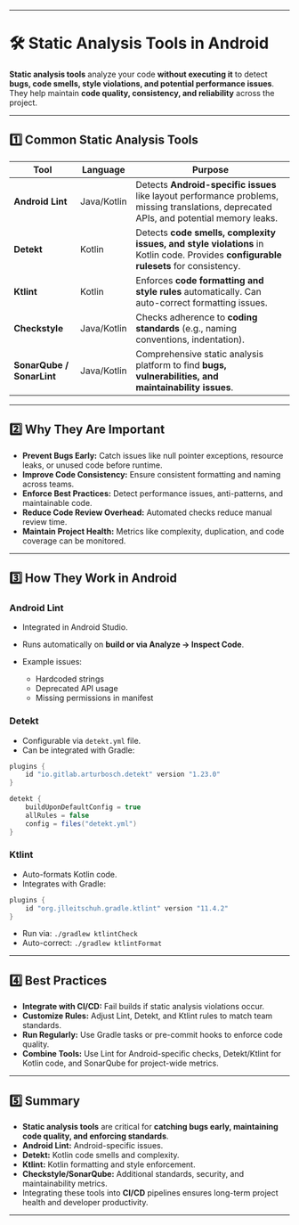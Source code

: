 
---

# 🛠️ Static Analysis Tools in Android

**Static analysis tools** analyze your code **without executing it** to detect **bugs, code smells, style violations, and potential performance issues**. They help maintain **code quality, consistency, and reliability** across the project.

---

## 1️⃣ Common Static Analysis Tools

| Tool                      | Language    | Purpose                                                                                                                                  |
| ------------------------- | ----------- | ---------------------------------------------------------------------------------------------------------------------------------------- |
| **Android Lint**          | Java/Kotlin | Detects **Android-specific issues** like layout performance problems, missing translations, deprecated APIs, and potential memory leaks. |
| **Detekt**                | Kotlin      | Detects **code smells, complexity issues, and style violations** in Kotlin code. Provides **configurable rulesets** for consistency.     |
| **Ktlint**                | Kotlin      | Enforces **code formatting and style rules** automatically. Can auto-correct formatting issues.                                          |
| **Checkstyle**            | Java/Kotlin | Checks adherence to **coding standards** (e.g., naming conventions, indentation).                                                        |
| **SonarQube / SonarLint** | Java/Kotlin | Comprehensive static analysis platform to find **bugs, vulnerabilities, and maintainability issues**.                                    |

---

## 2️⃣ Why They Are Important

* **Prevent Bugs Early:** Catch issues like null pointer exceptions, resource leaks, or unused code before runtime.
* **Improve Code Consistency:** Ensure consistent formatting and naming across teams.
* **Enforce Best Practices:** Detect performance issues, anti-patterns, and maintainable code.
* **Reduce Code Review Overhead:** Automated checks reduce manual review time.
* **Maintain Project Health:** Metrics like complexity, duplication, and code coverage can be monitored.

---

## 3️⃣ How They Work in Android

### Android Lint

* Integrated in Android Studio.
* Runs automatically on **build or via Analyze → Inspect Code**.
* Example issues:

  * Hardcoded strings
  * Deprecated API usage
  * Missing permissions in manifest

### Detekt

* Configurable via `detekt.yml` file.
* Can be integrated with Gradle:

```gradle
plugins {
    id "io.gitlab.arturbosch.detekt" version "1.23.0"
}

detekt {
    buildUponDefaultConfig = true
    allRules = false
    config = files("detekt.yml")
}
```

### Ktlint

* Auto-formats Kotlin code.
* Integrates with Gradle:

```gradle
plugins {
    id "org.jlleitschuh.gradle.ktlint" version "11.4.2"
}
```

* Run via: `./gradlew ktlintCheck`
* Auto-correct: `./gradlew ktlintFormat`

---

## 4️⃣ Best Practices

* **Integrate with CI/CD:** Fail builds if static analysis violations occur.
* **Customize Rules:** Adjust Lint, Detekt, and Ktlint rules to match team standards.
* **Run Regularly:** Use Gradle tasks or pre-commit hooks to enforce code quality.
* **Combine Tools:** Use Lint for Android-specific checks, Detekt/Ktlint for Kotlin code, and SonarQube for project-wide metrics.

---

## 5️⃣ Summary

* **Static analysis tools** are critical for **catching bugs early, maintaining code quality, and enforcing standards**.
* **Android Lint:** Android-specific issues.
* **Detekt:** Kotlin code smells and complexity.
* **Ktlint:** Kotlin formatting and style enforcement.
* **Checkstyle/SonarQube:** Additional standards, security, and maintainability metrics.
* Integrating these tools into **CI/CD** pipelines ensures long-term project health and developer productivity.

---
